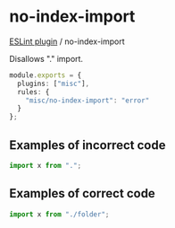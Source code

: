 # no-index-import

[ESLint plugin](https://iliubinskii.github.io/eslint-plugin-misc/) / no-index-import

Disallows "." import.

```ts
module.exports = {
  plugins: ["misc"],
  rules: {
    "misc/no-index-import": "error"
  }
};
```

## Examples of incorrect code

```ts
import x from ".";
```

## Examples of correct code

```ts
import x from "./folder";
```
